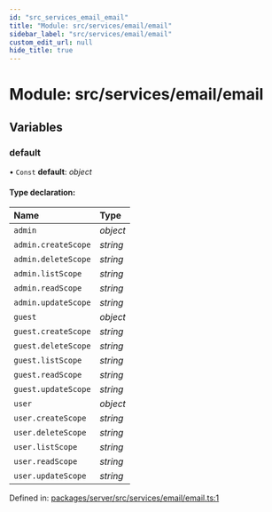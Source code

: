 ```yaml
---
id: "src_services_email_email"
title: "Module: src/services/email/email"
sidebar_label: "src/services/email/email"
custom_edit_url: null
hide_title: true
---
```


# Module: src/services/email/email

## Variables

### default

• `Const` **default**: *object*

#### Type declaration:

Name | Type |
:------ | :------ |
`admin` | *object* |
`admin.createScope` | *string* |
`admin.deleteScope` | *string* |
`admin.listScope` | *string* |
`admin.readScope` | *string* |
`admin.updateScope` | *string* |
`guest` | *object* |
`guest.createScope` | *string* |
`guest.deleteScope` | *string* |
`guest.listScope` | *string* |
`guest.readScope` | *string* |
`guest.updateScope` | *string* |
`user` | *object* |
`user.createScope` | *string* |
`user.deleteScope` | *string* |
`user.listScope` | *string* |
`user.readScope` | *string* |
`user.updateScope` | *string* |

Defined in: [packages/server/src/services/email/email.ts:1](https://github.com/xr3ngine/xr3ngine/blob/66a84a950/packages/server/src/services/email/email.ts#L1)
